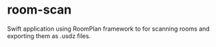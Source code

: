 # room-scan
Swift application using RoomPlan framework to for scanning rooms and exporting them as .usdz files.
